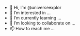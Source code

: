 - 👋 Hi, I’m @universeexplor
- 👀 I’m interested in ...
- 🌱 I’m currently learning ...
- 💞️ I’m looking to collaborate on ...
- 📫 How to reach me ...

<!---
universeexplor/universeexplor is a ✨ special ✨ repository because its `README.md` (this file) appears on your GitHub profile.
You can click the Preview link to take a look at your changes.
--->
